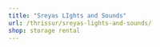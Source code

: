```yaml
---
title: "Sreyas LIghts and Sounds"
url: /thrissur/sreyas-lights-and-sounds/
shop: storage rental
---
```

